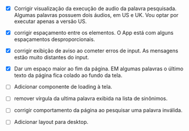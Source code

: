 - [x] Corrigir visualização da execução de audio da palavra pesquisada. Algumas palavras possuem dois áudios, em US e UK. Vou optar por executar apenas a versão US.

- [x] corrigir espaçamento entre os elementos. O App está com alguns espaçamentos desproporcionais.

- [x] corrigir exibição de aviso ao cometer erros de input. As mensagens estão muito distantes do input.

- [x] Dar um espaço maior ao fim da página. EM algumas palavras o último texto da página fica colado ao fundo da tela.

- [ ] Adicionar componente de loading à tela.

- [ ] remover vírgula da ultima palavra exibida na lista de sinônimos.

- [ ] corrigir comportamento da página ao pesquisar uma palavra inválida.

- [ ] Adicionar layout para desktop.
